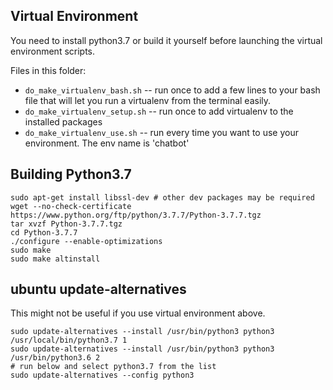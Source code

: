 ## Virtual Environment

You need to install python3.7 or build it yourself before launching the virtual environment scripts.

Files in this folder:
* `do_make_virtualenv_bash.sh` -- run once to add a few lines to your bash file that will let you run a virtualenv from the terminal easily.
* `do_make_virtualenv_setup.sh` -- run once to add virtualenv to the installed packages
* `do_make_virtualenv_use.sh` -- run every time you want to use your environment. The env name is 'chatbot'

## Building Python3.7

```
sudo apt-get install libssl-dev # other dev packages may be required
wget --no-check-certificate  https://www.python.org/ftp/python/3.7.7/Python-3.7.7.tgz
tar xvzf Python-3.7.7.tgz 
cd Python-3.7.7
./configure --enable-optimizations
sudo make 
sudo make altinstall
```

## ubuntu update-alternatives
This might not be useful if you use virtual environment above.
```
sudo update-alternatives --install /usr/bin/python3 python3 /usr/local/bin/python3.7 1
sudo update-alternatives --install /usr/bin/python3 python3 /usr/bin/python3.6 2
# run below and select python3.7 from the list
sudo update-alternatives --config python3
```
